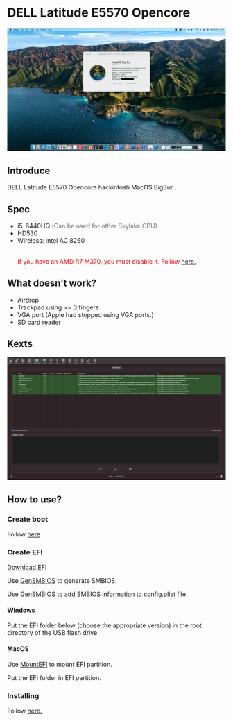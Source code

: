 <h1> DELL Latitude E5570 Opencore</h1>

<img src="./screens/screen_shot.png" style="margin: auto;"/>

<h2>Introduce</h2>
<p>DELL Latitude E5570 Opencore hackintosh MacOS BigSur.</p>

<h2>Spec</h2>
<ul>
  <li>i5-6440HQ <span style="color: #70757a">(Can be used for other Skylake CPU)</span></li>
  <li>HD530</li>
  <li>Wireless: Intel AC 8260</li>
  <br/>
  <p style="color: red;">If you have an AMD R7 M370, you must disable it. Follow <a href="https://dortania.github.io/OpenCore-Install-Guide/extras/spoof.html#disabling-gpu">here.</a></p>
</ul>

<h2>What doesn't work?</h2>
<ul>
  <li>Airdrop</li>
  <li>Trackpad using >= 3 fingers</li>
  <li>VGA port (Apple had stopped using VGA ports.)</li>
  <li>SD card reader</li>
</ul>
<h2>Kexts</h2>
<img src="./screens/kexts.png" style="margin: auto;"/>
<h2>How to use?</h2>
<h3>Create boot</h3>
<p>Follow <a href="https://dortania.github.io/OpenCore-Install-Guide/installer-guide/">here</a></p>

<h3>Create EFI</h3>
<p><a href="https://github.com/misa198/dell-latitude-e5570-hackintosh-opencore/releases">Download EFI</a></p>
<p>Use <a href="https://github.com/corpnewt/GenSMBIOS">GenSMBIOS</a> to generate SMBIOS.</p>
<p>Use <a href="https://github.com/corpnewt/ProperTree">GenSMBIOS</a> to add SMBIOS information to config.plist file.</p>
<h4>Windows</h4>
<p>Put the EFI folder below (choose the appropriate version) in the root directory of the USB flash drive.</p>
<h4>MacOS</h4>
<p>Use <a href="https://github.com/corpnewt/MountEFI">MountEFI</a> to mount EFI partition.</p>
<p>Put the EFI folder in EFI partition.</p>

<h3>Installing</h3>
<p>Follow <a href="https://dortania.github.io/OpenCore-Install-Guide/installation/installation-process.html">here.</a></p>
